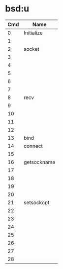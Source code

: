 # bsd:u

| Cmd | Name        |
| --- | ----------- |
| 0   | Initialize  |
| 1   |             |
| 2   | socket      |
| 3   |             |
| 4   |             |
| 5   |             |
| 6   |             |
| 7   |             |
| 8   | recv        |
| 9   |             |
| 10  |             |
| 11  |             |
| 12  |             |
| 13  | bind        |
| 14  | connect     |
| 15  |             |
| 16  | getsockname |
| 17  |             |
| 18  |             |
| 19  |             |
| 20  |             |
| 21  | setsockopt  |
| 22  |             |
| 23  |             |
| 24  |             |
| 25  |             |
| 26  |             |
| 27  |             |
| 28  |             |
